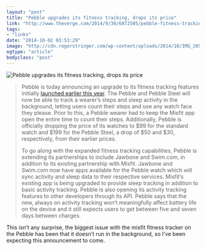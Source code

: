 ```yaml
---
layout: "post"
title: "Pebble upgrades its fitness tracking, drops its price"
link: "http://www.theverge.com/2014/9/30/6872505/pebble-fitness-tracking-upgrade-price-drop"
tags: 
- "links"
date: "2014-10-02 03:53:29"
image: "http://cdn.rogerstringer.com/wp-content/uploads/2014/10/IMG_2659.jpg"
ogtype: "article"
bodyclass: "post"
---
```


![Pebble upgrades its fitness tracking, drops its price](http://cdn.rogerstringer.com/wp-content/uploads/2014/10/IMG_2659.jpg "Pebble upgrades its fitness tracking, drops its price")

> Pebble is today announcing an upgrade to its fitness tracking features initially [launched earlier this year](http://www.theverge.com/2014/6/24/5837550/pebble-becomes-a-real-pedometer-with-new-misfit-partnership). The Pebble and Pebble Steel will now be able to track a wearer’s steps and sleep activity in the background, letting users count their steps and use any watch face they please. Prior to this, a Pebble wearer had to keep the Misfit app open the entire time to count their steps. Additionally, Pebble is officially dropping the price of its watches to $99 for the standard watch and $199 for the Pebble Steel, a drop of $50 and $30, respectively, from their earlier prices.
> 
>  To go along with the expanded fitness tracking capabilities, Pebble is extending its partnerships to include Jawbone and Swim.com, in addition to its existing partnership with Misfit. Jawbone and Swim.com now have apps available for the Pebble watch which will sync activity and sleep data to their respective services. Misfit’s existing app is being upgraded to provide sleep tracking in addition to basic activity tracking. Pebble is also opening its activity tracking features to other developers through its API. Pebble says that the new, always on activity tracking won’t meaningfully affect battery life on the device and it still expects users to get between five and seven days between charges.

This isn’t any surprise, the biggest issue with the misfit fitness tracker on the Pebble has been that it doesn’t run in the background, so I’ve been expecting this announcement to come.